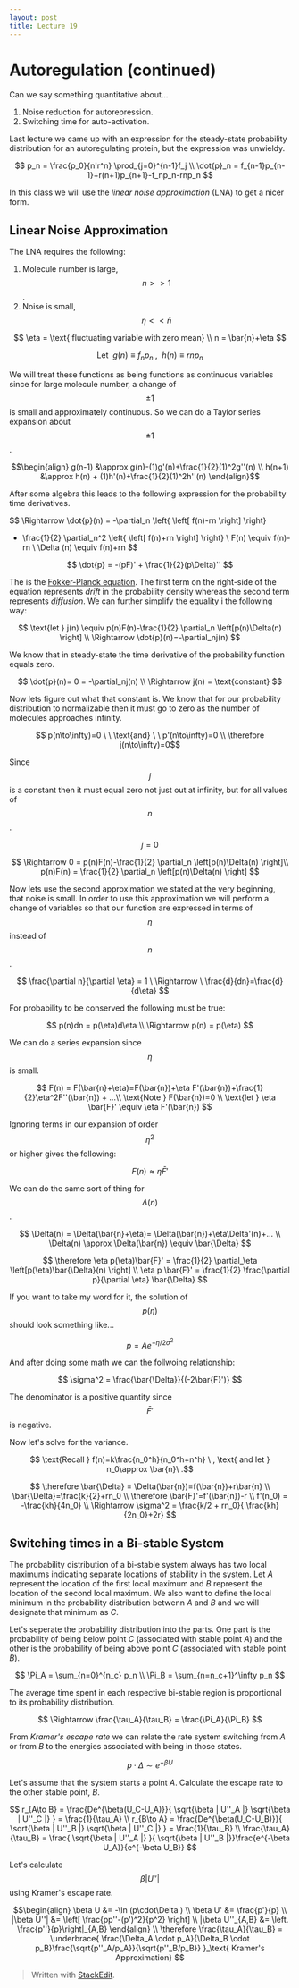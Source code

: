 ```yaml
---
layout: post
title: Lecture 19
---
```


# Autoregulation (continued)

Can we say something quantitative about...

1. Noise reduction for autorepression.
2. Switching time for auto-activation.

Last lecture we came up with an expression for the steady-state probability distribution for an autoregulating protein, but the expression was unwieldy.

$$
p_n = \frac{p_0}{n!r^n} \prod_{j=0}^{n-1}f_j \\
\dot{p}_n = f_{n-1}p_{n-1}+r(n+1)p_{n+1}-f_np_n-rnp_n
$$

In this class we will use the *linear noise approximation* (LNA) to get a nicer form.

## Linear Noise Approximation

The LNA requires the following:

1. Molecule number is large, $$n>>1$$.
2. Noise is small, $$\eta<<\bar{n}$$

$$ \eta = \text{ fluctuating variable with zero mean} \\ n = \bar{n}+\eta $$

$$ \text{Let } \ g(n)\equiv f_np_n \ , \ \ h(n)\equiv rnp_n $$

We will treat these functions as being functions as continuous variables since for large molecule number, a change of $$\pm 1$$ is small and approximately continuous. So we can do a Taylor series expansion about $$\pm 1$$.

$$\begin{align}
g(n-1) &\approx g(n)-(1)g'(n)+\frac{1}{2}(1)^2g''(n) \\
h(n+1) &\approx h(n) + (1)h'(n)+\frac{1}{2}(1)^2h''(n)
\end{align}$$

After some algebra this leads to the following expression for the probability time derivatives.

$$
\Rightarrow \dot{p}(n) = -\partial_n \left\{ \left[ f(n)-rn \right] \right\}
  + \frac{1}{2} \partial_n^2 \left\{ \left[ f(n)+rn \right] \right\} \\
F(n) \equiv f(n)-rn \\
\Delta (n) \equiv f(n)+rn
$$

$$ \dot{p} = -(pF)' + \frac{1}{2}(p\Delta)'' $$

The is the [Fokker-Planck equation](http://en.wikipedia.org/wiki/Fokker%E2%80%93Planck_equation). The first term on the right-side of the equation represents *drift* in the probability density whereas the second term represents *diffusion*. We can further simplify the equality i the following way:

$$
\text{let } j(n) \equiv p(n)F(n)-\frac{1}{2} \partial_n \left[p(n)\Delta(n) \right] \\
\Rightarrow \dot{p}(n)=-\partial_nj(n)
$$

We know that in steady-state the time derivative of the probability function equals zero.

$$
 \dot{p}(n)= 0 = -\partial_nj(n) \\ \Rightarrow j(n) = \text{constant}
 $$

Now lets figure out what that constant is. We know that for our probability distribution to normalizable then it must go to zero as the number of molecules approaches infinity.

$$ p(n\to\infty)=0 \ \ \text{and} \ \ p'(n\to\infty)=0 \\ \therefore j(n\to\infty)=0$$

Since $$j$$ is a constant then it must equal zero not just out at infinity, but for all values of $$n$$.

$$ j = 0 $$

$$
\Rightarrow 0 = p(n)F(n)-\frac{1}{2} \partial_n \left[p(n)\Delta(n) \right]\\
p(n)F(n) = \frac{1}{2} \partial_n \left[p(n)\Delta(n) \right]
$$

Now lets use the second approximation we stated at the very beginning, that noise is small. In order to use this approximation we will perform a change of variables so that our function are expressed in terms of $$\eta$$ instead of $$n$$.

$$ \frac{\partial n}{\partial \eta} = 1 \ \Rightarrow \ \frac{d}{dn}=\frac{d}{d\eta} $$

For probability to be conserved the following must be true: 

$$ p(n)dn = p(\eta)d\eta \\ \Rightarrow p(n) = p(\eta) $$

We can do a series expansion since $$\eta$$ is small.

$$
F(n) = F(\bar{n}+\eta)=F(\bar{n})+\eta F'(\bar{n})+\frac{1}{2}\eta^2F''(\bar{n}) + ...\\
\text{Note } F(\bar{n})=0 \\
\text{let } \eta \bar{F}' \equiv \eta F'(\bar{n})
$$

Ignoring terms in our expansion of order $$\eta^2$$ or higher gives the following:

$$ F(n) \approx \eta \bar{F}' $$

We can do the same sort of thing for $$\Delta(n)$$.

$$
\Delta(n) = \Delta(\bar{n}+\eta)= \Delta(\bar{n})+\eta\Delta'(n)+... \\
\Delta(n) \approx \Delta(\bar{n}) \equiv \bar{\Delta}
$$

$$
\therefore \eta p(\eta)\bar{F}' = \frac{1}{2} \partial_\eta \left[p(\eta)\bar{\Delta}(n) \right] \\
\eta p \bar{F}' = \frac{1}{2} \frac{\partial p}{\partial \eta} \bar{\Delta}
$$

If you want to take my word for it, the solution of $$p(\eta)$$ should look something like...

$$ p = Ae^{-\eta/2\sigma^2} $$

And after doing some math we can the follwoing relationship:

$$ \sigma^2 = \frac{\bar{\Delta}}{(-2\bar{F}')} $$

The denominator is a positive quantity since $$\bar{F}'$$ is negative.

Now let's solve for the variance.

$$ \text{Recall } f(n)=k\frac{n_0^h}{n_0^h+n^h} \ , \text{ and let } n_0\approx \bar{n}\ .$$

$$
\therefore \bar{\Delta} = \Delta(\bar{n})=f(\bar{n})+r\bar{n} \\
\bar{\Delta}=\frac{k}{2}+rn_0 \\
\therefore \bar{F}'=f'(\bar{n})-r \\
f'(n_0) = -\frac{kh}{4n_0} \\
\Rightarrow \sigma^2 = \frac{k/2 + rn_0}{ \frac{kh}{2n_0}+2r}
$$

## Switching times in a Bi-stable System

The probability distribution of a bi-stable system always has two local maximums indicating separate locations of stability in the system. Let *A* represent the location of the first local maximum and *B* represent the location of the second local maximum. We also want to define the local minimum in the probability distribution betwenn *A* and *B* and we will designate that minimum as *C*.

Let's seperate the probability distribution into the parts. One part is the probability of being below point *C* (associated with stable point *A*) and the other is the probability of being above point *C* (associated with stable point *B*).

$$ \Pi_A = \sum_{n=0}^{n_c} p_n \\ \Pi_B = \sum_{n=n_c+1}^\infty p_n $$

The average time spent in each respective bi-stable region is proportional to its probability distribution.

$$ \Rightarrow \frac{\tau_A}{\tau_B} = \frac{\Pi_A}{\Pi_B} $$

From *Kramer's escape rate* we can relate the rate system switching from *A* or from *B* to the energies associated with being in those states.

$$ p \cdot \Delta \sim e^{-\beta U} $$

Let's assume that the system starts a point *A*. Calculate the escape rate to the other stable point, *B*.

$$ r_{A\to B}  = \frac{De^{\beta(U_C-U_A)}}{ \sqrt{\beta | U''_A |} \sqrt{\beta | U''_C |} } = \frac{1}{\tau_A} \\
r_{B\to A}  = \frac{De^{\beta(U_C-U_B)}}{ \sqrt{\beta | U''_B |} \sqrt{\beta | U''_C |} } = \frac{1}{\tau_B} \\
\frac{\tau_A}{\tau_B} = \frac{  \sqrt{\beta | U''_A |} }{ \sqrt{\beta | U''_B |}}\frac{e^{-\beta U_A}}{e^{-\beta U_B}}
$$

Let's calculate $$\beta | U'' |$$ using Kramer's escape rate.

$$\begin{align}
\beta U &= -\ln (p\cdot\Delta ) \\ \beta U' &= \frac{p'}{p} \\
|\beta U''| &= \left[ \frac{pp''-(p')^2}{p^2} \right] \\
|\beta U''_{A,B} &= \left. \frac{p''}{p}\right|_{A,B}
\end{align} \\
\therefore \frac{\tau_A}{\tau_B} = 
\underbrace{ \frac{\Delta_A \cdot p_A}{\Delta_B \cdot p_B}\frac{\sqrt{p''_A/p_A}}{\sqrt{p''_B/p_B}} }_\text{
Kramer's Approximation}
$$



> Written with [StackEdit](https://stackedit.io/).
